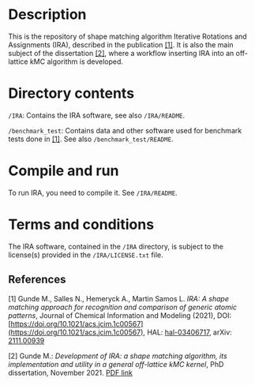 # Description

This is the repository of shape matching algorithm 
Iterative Rotations and Assignments (IRA), described in the publication
[[1]](#1). It is also the main subject of the dissertation [[2]](#2), where a workflow
inserting IRA into an off-lattice kMC algorithm is developed.


# Directory contents

 `/IRA`: 
   Contains the IRA software, see also `/IRA/README`.

 `/benchmark_test`:
   Contains data and other software used for benchmark tests done in [[1]](#1). See
   also `/benchmark_test/README`.


# Compile and run
To run IRA, you need to compile it. See `/IRA/README`.


# Terms and conditions
The IRA software, contained in the `/IRA` directory, is subject to the license(s)
provided in the `/IRA/LICENSE.txt` file.


## References

<a id="1">[1]</a> 
Gunde M., Salles N., Hemeryck A., Martin Samos L.
*IRA: A shape matching approach for recognition and comparison of generic atomic patterns*,
Journal of Chemical Information and Modeling (2021), DOI:
[https://doi.org/10.1021/acs.jcim.1c00567](https://doi.org/10.1021/acs.jcim.1c00567),
HAL: [hal-03406717](https://hal.laas.fr/hal-03406717), arXiv:
[2111.00939](https://export.arxiv.org/abs/2111.00939)

<a id="2">[2]</a>
Gunde M.: *Development of IRA: a shape matching algorithm, its implementation
and utility in a general off-lattice kMC kernel*, PhD dissertation,
November 2021.
[PDF link](http://thesesups.ups-tlse.fr/5109/1/2021TOU30132.pdf) 

<!-- <a id="3"> [3]</a> B. Temelso, J. M. Mabey, T. Kubota, N. Appiah-Padi, G. C. -->
<!-- Shields, J. Chem. Inf. Model. 2017 57, 1054, DOI: -->
<!-- [10.1021/acs.jcim.6b00546](https://doi.org/10.1021/acs.jcim.6b00546) -->

<!-- <a id="4">[4]</a> Griffiths M. Niblett S. P., Wales D. J., J. Chem. Theory -->
<!-- Comput. 2017 13, 4914, DOI: -->
<!-- [10.1021/acs.jctc.7b00543](https://doi.org/10.1021/acs.jctc.7b00543) -->
